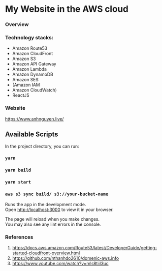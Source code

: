 # My Website in the AWS cloud

### Overview

### Technology stacks:

* Amazon Route53
* Amazon CloudFront
* Amazon S3
* Amazon API Gateway
* Amazon Lambda
* Amazon DynamoDB
* Amazon SES
* (Amazon IAM
* Amazon CloudWatch)
* ReactJS

### Website

https://www.anhnguyen.live/

## Available Scripts

In the project directory, you can run:

### `yarn`

### `yarn build`

### `yarn start`

### `aws s3 sync build/ s3://your-bucket-name`

Runs the app in the development mode.\
Open [http://localhost:3000](http://localhost:3000) to view it in your browser.

The page will reload when you make changes.\
You may also see any lint errors in the console.

### References

1. https://docs.aws.amazon.com/Route53/latest/DeveloperGuide/getting-started-cloudfront-overview.html
2. https://github.com/nthanhdo2610/domenic-aws.info
3. https://www.youtube.com/watch?v=mls8tiiI3uc